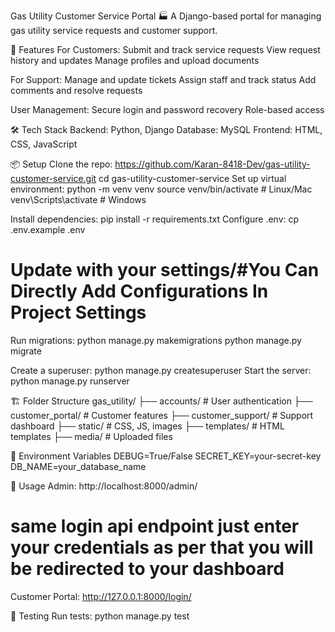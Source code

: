 Gas Utility Customer Service Portal 🏭
A Django-based portal for managing gas utility service requests and customer support.

🌟 Features
For Customers:
Submit and track service requests
View request history and updates
Manage profiles and upload documents

For Support:
Manage and update tickets
Assign staff and track status
Add comments and resolve requests

User Management:
Secure login and password recovery
Role-based access


🛠️ Tech Stack
Backend: Python, Django
Database: MySQL
Frontend: HTML, CSS, JavaScript

📦 Setup
Clone the repo:
https://github.com/Karan-8418-Dev/gas-utility-customer-service.git
cd gas-utility-customer-service
Set up virtual environment:
python -m venv venv
source venv/bin/activate  # Linux/Mac
venv\Scripts\activate     # Windows

Install dependencies:
pip install -r requirements.txt
Configure .env:
cp .env.example .env
# Update with your settings/#You Can Directly Add Configurations In Project Settings
Run migrations:
python manage.py makemigrations
python manage.py migrate

Create a superuser:
python manage.py createsuperuser
Start the server:
python manage.py runserver

🏗️ Folder Structure
gas_utility/
├── accounts/         # User authentication
├── customer_portal/  # Customer features
├── customer_support/ # Support dashboard
├── static/           # CSS, JS, images
├── templates/        # HTML templates
├── media/            # Uploaded files

🔐 Environment Variables
DEBUG=True/False
SECRET_KEY=your-secret-key
DB_NAME=your_database_name

🚀 Usage
Admin: http://localhost:8000/admin/
# same login api endpoint  just enter your credentials as per that you will be redirected to your dashboard
Customer Portal: http://127.0.0.1:8000/login/
<!-- Support Dashboard: http://localhost:8000/support/ -->

🧪 Testing
Run tests:
python manage.py test